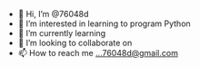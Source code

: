- 👋 Hi, I’m @76048d
- 👀 I’m interested in learning to program Python
- 🌱 I’m currently learning 
- 💞️ I’m looking to collaborate on
- 📫 How to reach me ...76048d@gmail.com

<!---
76048d/76048d is a ✨ special ✨ repository because its `README.md` (this file) appears on your GitHub profile.
You can click the Preview link to take a look at your changes.
--->
